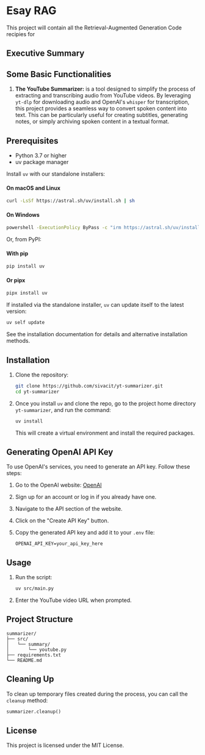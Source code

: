 # Esay RAG

This project will contain all the Retrieval-Augmented Generation Code recipies for 


## Executive Summary



## Some Basic Functionalities

1. **The YouTube Summarizer:** is a tool designed to simplify the process of extracting and transcribing audio from YouTube videos. By leveraging `yt-dlp` for downloading audio and OpenAI's `whisper` for transcription, this project provides a seamless way to convert spoken content into text. This can be particularly useful for creating subtitles, generating notes, or simply archiving spoken content in a textual format.



## Prerequisites

- Python 3.7 or higher
- uv package manager

Install `uv` with our standalone installers:

#### On macOS and Linux
```sh
curl -LsSf https://astral.sh/uv/install.sh | sh
```

#### On Windows
```sh
powershell -ExecutionPolicy ByPass -c "irm https://astral.sh/uv/install.ps1 | iex"
```

Or, from PyPI:

#### With pip
```sh
pip install uv
```

#### Or pipx
```sh
pipx install uv
```

If installed via the standalone installer, `uv` can update itself to the latest version:
```sh
uv self update
```

See the installation documentation for details and alternative installation methods.

## Installation

1. Clone the repository:

    ```sh
    git clone https://github.com/sivacit/yt-summarizer.git
    cd yt-summarizer
    ```

2. Once you install `uv` and clone the repo, go to the project home directory `yt-summarizer`, and run the command:

    ```sh
    uv install
    ```
    This will create a virtual environment and install the required packages.

## Generating OpenAI API Key

To use OpenAI's services, you need to generate an API key. Follow these steps:

1. Go to the OpenAI website: [OpenAI](https://platform.openai.com/settings/organization/api-keys)
2. Sign up for an account or log in if you already have one.
3. Navigate to the API section of the website.
4. Click on the "Create API Key" button.
5. Copy the generated API key and add it to your `.env` file:

    ```
    OPENAI_API_KEY=your_api_key_here
    ```

## Usage

1. Run the script:

    ```sh
    uv src/main.py
    ```

2. Enter the YouTube video URL when prompted.

## Project Structure

```
summarizer/
├── src/
│   └── summary/
│       └── youtube.py
├── requirements.txt
└── README.md
```

## Cleaning Up

To clean up temporary files created during the process, you can call the `cleanup` method:

```python
summarizer.cleanup()
```

## License

This project is licensed under the MIT License.
